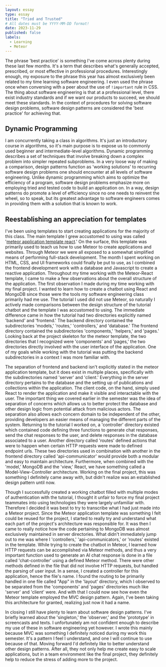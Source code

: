 ```yaml
---
layout: essay
type: essay
title: "Tried and Trusted"
# All dates must be YYYY-MM-DD format!
date: 2023-11-29
published: false
labels:
  - Learning
  - Meteor
---
```


The phrase 'best practice' is something I've come across plenty during these last few months. It's a term that describes what's generally accepted, prescribed, or most effective in professional procedures. Interestingly enough, my exposure to the phrase this year has almost exclusively been related to my time learning software engineering. I even used the phrase once when conversing with a peer about the use of `!important` rule in CSS. The thing about software engineering is that at a professional level, there exist industry standards and if we want our products to succeed, we should meet these standards. In the context of procedures for solving software design problems, software design patterns are considered the 'best practice' for achieving that.

## Dynamic Programming

I am concurrently taking a class in algorithms. It's just an introductory course in algorithms, so it's main purpose is to expose us to commonly used beginner and intermediate-level algorithms. Dynamic programming describes a set of techniques that involve breaking down a complex problem into simpler repeated subproblems. In a very loose way of making a comparison, design patterns function as 'working solutions' to recurring software design problems one should encounter at all levels of software engineering. Unlike dynamic programming which aims to optimize the efficiency of a program, software design problems emphasize more on employing tried and tested code to build an application on. In a way, design patterns do promote a level of efficiency since no one needs to reinvent the wheel, so to speak, but its greatest advantage to software engineers comes in providing them with a solution that is known to work.

## Reestablishing an appreciation for templates

I've been using templates to start creating applications for the majority of this class. The main template I grew accustomed to using was called '[meteor application template react](https://github.com/ics-software-engineering/meteor-application-template-react).' On the surface, this template was primarily used to teach us how to use Meteor to create applications and websites. Through Meteor we were all exposed to a somewhat simplified means of performing full-stack development. The month I spent working on HTML, CSS, and UI frameworks could finally be put to use, as I combined the frontend development work with a database and Javascript to create a reactive application. Throughout my time working with the Meteor-React template, I came to make a few observations about the overall structure of the application. The first observation I made during my time working with my final project. I wanted to learn how to create a chatbot using React and MongoDB since those were the tools my software engineering class primarily had me use. The tutorial I used did not use Meteor, so naturally I actively made comparisons between the design structure of the tutorial chatbot and the template I was accustomed to using. The immediate difference came in how the tutorial had two directories explicitly named 'backend' and 'frontend.' The backend directory contained the subdirectories 'models,' 'routes,' 'controllers,' and 'database.' The frontend directory contained the subdirectories 'components,' 'helpers,' and 'pages.' Looking back at the project skeleton for the meteor template, the two directories that I recognized were 'components' and 'pages,' the two directories directly involved with the user interface of the application. One of my goals while working with the tutorial was putting the backend subdirectories in a context I was more familiar with.

The separation of frontend and backend isn't explicitly stated in the meteor application template, but it does exist in multiple places, specifically with the subdirectories named 'server' and 'client.' Everything in the server directory pertains to the database and the setting up of publications and collections within the application. The client code, on the hand, simply used React to render the application and make it visible and interactable with the user. The important thing we covered earlier in the semester was the idea of separation of concerns which allows us to better protect the database and other design logic from potential attack from malicious actors. The separation also allows each concern domain to be independent of the other, providing developers an easier means of managing the different parts of the system. Returning to the tutorial I worked on, a 'controller' directory existed which contained code defining three functions to generate chat responses, send the chat responses to the user, and delete responses in the database associated to a user. Another directory called 'routes' defined actions that were to happen when certain HTTP requests were made to defined endpoint urls. These two directories used in combination with another in the frontend directory called 'api-communicator' would provide both a modular and easy to maintain architecture. Furthermore, when combined with the 'model,' MongoDB and the 'view,' React, we have something called a Model-View-Controller architecture. Working on the final project, this was something I definitely came away with, but didn't realize was an established design pattern until now.

Though I successfully created a working chatbot filled with multiple modes of authentication with the tutorial, I thought it unfair to force my final project teammates into using technologies they were largely unfamiliar with. Therefore I decided it was best to try to transcribe what I had just made into a Meteor project. Since the Meteor application template was something I felt could be reused for the project, I started to really try and understand what each part of the project's architecture was responsible for. It was then I came to really notice how the code pertaining to MongoDB was almost exclusively maintained in server directories. What didn't immediately jump out to me was where I 'controllers,' 'api-communicators,' or 'routes' existed in the template. While trying to create the chatbot in Meteor, I learned how HTTP requests can be accomplished via Meteor methods, and thus a very important function used to generate an AI chat response is done in a file called 'chat-controller' using a defined Meteor method. There were other methods defined in the file that did not involve HTTP requests, but handled the parsing of user input. In a sense, I created a controller for this application, hence the file's name. I found the routing to be primarily handled in one file called "App" in the 'layout' directory, which I observed to be separated from the 'components' and 'pages' directories much like 'server' and 'client' were. And with that I could now see how even the Meteor template employed the MVC design pattern. Again, I've been taking this architecture for granted, realizing just now it had a name.

In closing I still have plenty to learn about software design patterns. I've briefly learned about the 'singleton,' the 'observer,' and the 'prototype' in screencasts and texts. I unfortunately am not confident enough to describe my use of these in software engineering yet however. I wrote this mainly because MVC was something I definitely noticed during my work this semester. It's a pattern I feel I understand, and one I will continue to use because of that. Moving forward I'd definitely like to better understand other design patterns. After all, they not only help me create easy to scale applications, but in a team environment like the final project, they definitely help to reduce the stress of adding more to the project.
